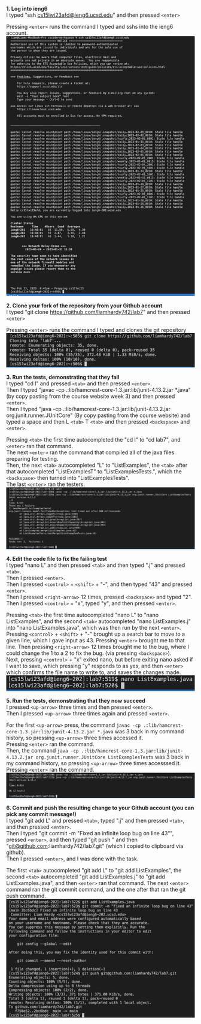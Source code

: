 **1. Log into ieng6**  
  I typed "ssh cs15lwi23afd@ieng6.ucsd.edu" and then pressed `<enter>`  
    
  Pressing `<enter>` runs the command I typed and sshs into the ieng6 account.  
  ![Image](LapReportFourScreenshots/(1)SshIntoIeng6.png)
    
    
    
    
    
    
**2. Clone your fork of the repository from your Github account**  
  I typed "git clone https://github.com/liamhardy742/lab7" and then pressed `<enter>`  
    
  Pressing `<enter>` runs the command I typed and clones the git repository
  ![Image](LapReportFourScreenshots/(2)GitCloneRepo.png)
    
    
    
    
    
    
**3. Run the tests, demonstrating that they fail**  
  I typed "cd l" and pressed `<tab>` and then pressed `<enter>`.  
  Then I typed "javac -cp .:lib/hamcrest-core-1.3.jar:lib/junit-4.13.2.jar *.java" (by copy pasting from the course website week 3) and then pressed `<enter>`.  
  Then I typed "java -cp .:lib/hamcrest-core-1.3.jar:lib/junit-4.13.2.jar org.junit.runner.JUnitCore" (By copy pasting from the course website) and typed a space and then L `<tab>` T `<tab>` and then pressed `<backspace>` and `<enter>`.   
    
  Pressing `<tab>` the first time autocompleted the "cd l" to "cd lab7", and `<enter>` ran that command.  
  The next `<enter>` ran the command that compiled all of the java files preparing for testing.  
  Then, the next `<tab>` autocompleted "L" to "ListExamples", the `<tab>` after that autocompleted "ListExamplesT" to "ListExamplesTests.", which the `<backspace>` then turned into "ListExamplesTests".  
  The last `<enter>` ran the testers.
  ![Image](LapReportFourScreenshots/(3)RunningTestsTheyFail.png)
    
    
    
    
    
    
**4. Edit the code file to fix the failing test**  
  I typed "nano L" and then pressed `<tab>` and then typed ".j" and pressed `<tab>`.   
  Then I pressed `<enter>`.   
  Then I pressed `<control>` + `<shift>` + "-", and then typed "43" and pressed `<enter>`.   
  Then I pressed `<right-arrow>` 12 times, pressed `<backspace>` and typed "2".  
  Then I pressed `<control>` + "x", typed "y", and then pressed `<enter>`.  
  
  Pressing `<tab>` the first time autocompleted "nano L" to "nano ListExamples", and the second `<tab>` autocompleted "nano ListExamples.j" into "nano ListExamples.java", which was then run by the next `<enter>`.
  Pressing `<control>` + `<shift>` + "-" brought up a search bar to move to a given line, which I gave input as 43. Pressing `<enter>` brought me to that line. Then pressing `<right-arrow>` 12 times brought me to the bug, where I could change the 1 to a 2 to fix the bug. (via pressing `<backspace>`).  
  Next, pressing `<control>` + "x" exited nano, but before exiting nano asked if I want to save, which pressing "y" responds to as yes, and then `<enter>` which confirms the file name to write to, and saves the changes made.
  ![Image](LapReportFourScreenshots/(4)EditFilesToFixBug.png)
    
    
    
    
    
    
**5. Run the tests, demonstrating that they now succeed**  
  I pressed `<up-arrow>` three times and then pressed `<enter>`.  
  Then I pressed `<up-arrow>` three times again and pressed `<enter>`.  
  
  For the first `<up-arrow>` press, the command `javac -cp .:lib/hamcrest-core-1.3.jar:lib/junit-4.13.2.jar *.java` was 3 back in my command history, so pressing `<up-arrow>` three times accessed it.  
  Pressing `<enter>` ran the command.   
  Then, the command `java -cp .:lib/hamcrest-core-1.3.jar:lib/junit-4.13.2.jar org.junit.runner.JUnitCore ListExamplesTests` was 3 back in my command history, so pressing `<up-arrow>` three times accesssed it.  
  Pressing `<enter>` ran the command.  
  ![Image](LapReportFourScreenshots/(5)RunningTestsSuccessfully.png)
  
  
  
  
  
  
**6. Commit and push the resulting change to your Github account (you can pick any commit message!)**  
  I typed "git add L" and pressed `<tab>`, typed ".j" and then pressed `<tab>`, and then pressed `<enter>`.  
  Then I typed "git commit -m "Fixed an infinite loop bug on line 43"", pressed `<enter>`, and then typed "git push " and then "git@github.com:liamhardy742/lab7.git" (which I copied to clipboard via github).  
  Then I pressed `<enter>`, and I was done with the task.  
    
  The first `<tab>` autocompleted "git add L" to "git add ListExamples", the second `<tab>` autocompleted "git add ListExamples.j" to "git add ListExamples.java", and then `<enter>` ran that command. The next `<enter>` command ran the git commit command, and the one after that ran the git push command.
  ![Image](LapReportFourScreenshots/(6)gitAddCommitAndPush.png)
